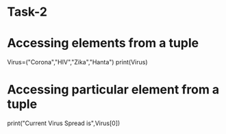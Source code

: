# Task-2
# Accessing elements from a tuple
Virus=("Corona","HIV","Zika","Hanta")
print(Virus)
# Accessing particular element from a tuple
print("Current Virus Spread is",Virus[0])

